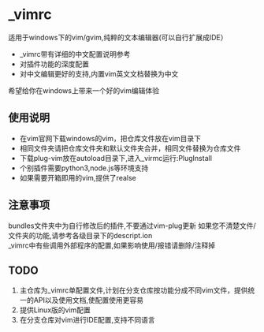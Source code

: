 # _vimrc

适用于windows下的vim/gvim,纯粹的文本编辑器(可以自行扩展成IDE）

+ _vimrc带有详细的中文配置说明参考   
+ 对插件功能的深度配置  
+ 对中文编辑更好的支持,内置vim英文文档替换为中文  

希望给你在windows上带来一个好的vim编辑体验  

## 使用说明

+ 在vim官网下载windows的vim，把仓库文件放在vim目录下  
+ 相同文件夹请把仓库文件夹和默认文件夹合并，相同文件替换为仓库文件  
+ 下载plug-vim放在autoload目录下,进入_virmc运行:PlugInstall  
+ 个别插件需要python3,node.js等环境支持   
+ 如果需要开箱即用的vim,提供了realse  

## 注意事项

bundles文件夹中为自行修改后的插件,不要通过vim-plug更新
如果您不清楚文件/文件夹的功能,请参考各级目录下的descript.ion  
_vimrc中有些调用外部程序的配置,如果影响使用/报错请删除/注释掉  

## TODO

1. 主仓库为_vimrc单配置文件,计划在分支仓库按功能分成不同vim文件，提供统一的API以及使用文档,使配置使用更容易  
2. 提供Linux版的vim配置  
3. 在分支仓库对vim进行IDE配置,支持不同语言  
